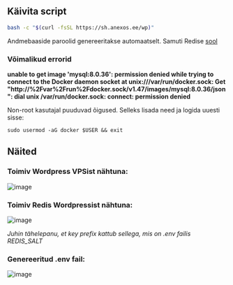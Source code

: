 ## Käivita script

```bash
bash -c "$(curl -fsSL https://sh.anexos.ee/wp)"
```

Andmebaaside paroolid genereeritakse automaatselt. Samuti Redise [sool](https://et.wikipedia.org/wiki/Sool_(kr%C3%BCptograafia))

### Võimalikud errorid
**unable to get image 'mysql:8.0.36': permission denied while trying to connect to the Docker daemon socket at unix:///var/run/docker.sock: Get "http://%2Fvar%2Frun%2Fdocker.sock/v1.47/images/mysql:8.0.36/json": dial unix /var/run/docker.sock: connect: permission denied**

Non-root kasutajal puuduvad õigused. Selleks lisada need ja logida uuesti sisse:
```
sudo usermod -aG docker $USER && exit
```

## Näited
### Toimiv Wordpress VPSist nähtuna:
![image](https://github.com/user-attachments/assets/cd8ad303-8a3c-4072-8735-98cdfccbfdcb)

### Toimiv Redis Wordpressist nähtuna:
![image](https://github.com/user-attachments/assets/fae99782-557e-4c1d-ae30-477139cd65b6)

*Juhin tähelepanu, et key prefix kattub sellega, mis on .env failis REDIS_SALT*

### Genereeritud .env fail:
![image](https://github.com/user-attachments/assets/23788962-7867-458a-a1ef-721d23a603a2)
